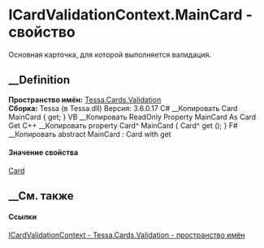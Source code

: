 # ICardValidationContext.MainCard - свойство
Основная карточка, для которой выполняется валидация.
##  __Definition
 **Пространство имён:** [Tessa.Cards.Validation](N_Tessa_Cards_Validation.htm)  
 **Сборка:** Tessa (в Tessa.dll) Версия: 3.6.0.17
C# __Копировать
    Card MainCard { get; }
VB __Копировать
     ReadOnly Property MainCard As Card
    	Get
C++ __Копировать
    property Card^ MainCard {
    	Card^ get ();
    }
F# __Копировать
     abstract MainCard : Card with get
#### Значение свойства
[Card](T_Tessa_Cards_Card.htm)
##  __См. также
#### Ссылки
[ICardValidationContext -
](T_Tessa_Cards_Validation_ICardValidationContext.htm)
[Tessa.Cards.Validation - пространство имён](N_Tessa_Cards_Validation.htm)
